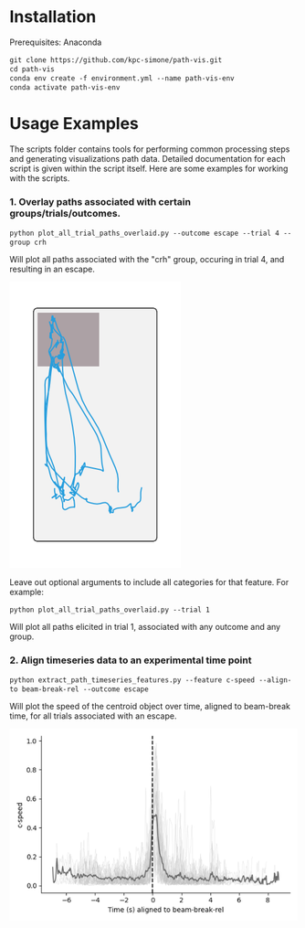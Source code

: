 # Installation

Prerequisites: Anaconda

```
git clone https://github.com/kpc-simone/path-vis.git
cd path-vis
conda env create -f environment.yml --name path-vis-env
conda activate path-vis-env
```

# Usage Examples

The scripts folder contains tools for performing common processing steps and generating visualizations path data.
Detailed documentation for each script is given within the script itself. Here are some examples for working with the scripts.

### 1. Overlay paths associated with certain groups/trials/outcomes.
```
python plot_all_trial_paths_overlaid.py --outcome escape --trial 4 --group crh
```
Will plot all paths associated with the "crh" group, occuring in trial 4, and resulting in an escape. 

![](https://github.com/kpc-simone/path-vis/blob/main/docs/all-trial-paths-overlaid-group_crh-trial_4-outcome_escape.png)

Leave out optional arguments to include all categories for that feature. For example:
```
python plot_all_trial_paths_overlaid.py --trial 1
```
Will plot all paths elicited in trial 1, associated with any outcome and any group. 


### 2. Align timeseries data to an experimental time point
```
python extract_path_timeseries_features.py --feature c-speed --align-to beam-break-rel --outcome escape
```
Will plot the speed of the centroid object over time, aligned to beam-break time, for all trials associated with an escape.

![](https://github.com/kpc-simone/path-vis/blob/main/docs/c-speed-alignedto_beam-break-rel_all-trial_all-outcome_escape.png)

